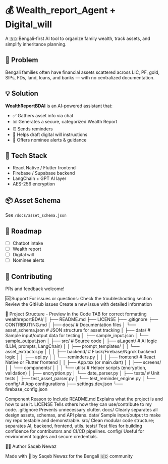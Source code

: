 # 💰 Wealth_report_Agent + Digital_will 

A 🇧🇩 Bengali-first AI tool to organize family wealth, track assets, and simplify inheritance planning.

## 🧩 Problem
Bengali families often have financial assets scattered across LIC, PF, gold, SIPs, FDs, land, loans, and banks — with no centralized documentation.

## 💡 Solution
**WealthReportBDAI** is an AI-powered assistant that:
- ✅ Gathers asset info via chat
- 📊 Generates a secure, categorized Wealth Report
- ⏰ Sends reminders
- 📜 Helps draft digital will instructions
- 🧾 Offers nominee alerts & guidance

## 🧠 Tech Stack
- React Native / Flutter frontend
- Firebase / Supabase backend
- LangChain + GPT AI layer
- AES-256 encryption

## 📦 Asset Schema
See `/docs/asset_schema.json`

## 🚀 Roadmap
- [ ] Chatbot intake
- [ ] Wealth report
- [ ] Digital will
- [ ] Nominee alerts

## 🙌 Contributing
PRs and feedback welcome!

🆘 Support
For issues or questions:
Check the troubleshooting section
Review the GitHub issues
Create a new issue with detailed information

📁 Project Structure - Preview in the Code TAB for correct formatting
wealthreportBDAI/
│
├── README.md
├── LICENSE
├── .gitignore
├── CONTRIBUTING.md 
│
├── docs/                       # Documentation files
│   └── asset_schema.json       # JSON structure for asset tracking
│
├── data/                       # Sample input/output data for testing
│   ├── sample_input.json
│   └── sample_output.json
│
├── src/                        # Source code
│   ├── ai_agent/               # AI logic (LLM, prompts, LangChain)
│   │   ├── prompt_templates/
│   │   └── asset_extractor.py
│   │
│   ├── backend/                # Flask/Firebase/Ngrok backend logic
│   │   ├── api.py
│   │   └── reminders.py
│   │
│   ├── frontend/               # React Native or Flutter frontend
│   │   ├── App.tsx (or main.dart)
│   │   ├── screens/
│   │   └── components/
│   │
│   └── utils/                  # Helper scripts (encryption, validation)
│       ├── encryption.py
│       └── date_parser.py
│
├── tests/                      # Unit tests
│   ├── test_asset_parser.py
│   └── test_reminder_engine.py
│
└── config/                     # App configurations
    ├── settings.dev.json
    └── firebase_config.json



Component	Reason to Include
README.md   Explains what the project is and how to use it.
LICENSE	    Tells others how they can use/contribute to my code.
.gitignore  Prevents unnecessary clutter.
docs/	    Clearly separates all design assets, schemas, and API plans.
data/	    Sample input/output to make my repo testable and demonstrable.
src/        Clean modular code structure; separates AI, backend, frontend, utils.
tests/	    Test files for building confidence for contributors and CI/CD pipelines.
config/	    Useful for environment toggles and secure credentials.

👨‍💻 Author
Saqeb Newaz 

Made with 💚 by Saqeb Newaz for the Bengali 🇧🇩 community
